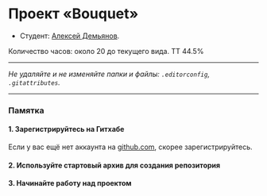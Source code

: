 # Проект «Bouquet»

* Студент: [Алексей Демьянов](https://up.htmlacademy.ru/ecmascript/19/user/1995679).

Количество часов: около 20 до текущего вида.
TT 44.5%

---

_Не удаляйте и не изменяйте папки и файлы:_
_`.editorconfig`, `.gitattributes`._

---

### Памятка

#### 1. Зарегистрируйтесь на Гитхабе

Если у вас ещё нет аккаунта на [github.com](https://github.com/join), скорее зарегистрируйтесь.

#### 2. Используйте стартовый архив для создания репозитория


#### 3. Начинайте работу над проектом
